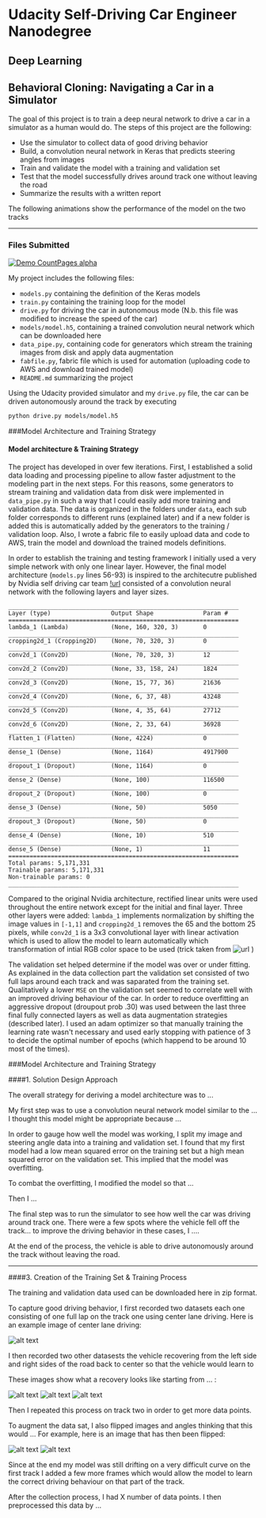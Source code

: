 # Udacity Self-Driving Car Engineer Nanodegree

## Deep Learning 

Behavioral Cloning: Navigating a Car in a Simulator
---

The goal of this project is to train a deep neural network to drive a car in a simulator as a human 
would do. The steps of this project are the following:

* Use the simulator to collect data of good driving behavior
* Build, a convolution neural network in Keras that predicts steering angles from images
* Train and validate the model with a training and validation set
* Test that the model successfully drives around track one without leaving the road
* Summarize the results with a written report

The following animations show the performance of the model on the two tracks

[//]: # (Image References)

[image1]: ./plots/placeholder.png "Model Visualization"
[image2]: ./plots/placeholder.png "Grayscaling"
[image3]: ./plots/placeholder_small.png "Recovery Image"
[image4]: ./plots/placeholder_small.png "Recovery Image"
[image5]: ./plots/placeholder_small.png "Recovery Image"
[image6]: ./plots/placeholder_small.png "Normal Image"
[image7]: ./plots/placeholder_small.png "Flipped Image"

---
### Files Submitted 

[![Demo CountPages alpha](https://s3.eu-central-1.amazonaws.com/luca-public/udacity/behavioural-cloning/mountain_track.gif)](https://www.youtube.com/watch?v=ek1j272iAmc)


My project includes the following files:

* `models.py` containing the definition of the Keras models 
* `train.py` containing the training loop for the model
* `drive.py` for driving the car in autonomous mode (N.b. this file was modified to increase the speed of the car)
* `models/model.h5`, containing a trained convolution neural network which can be downloaded here 
* `data_pipe.py`, containing code for generators which stream the training images from disk and apply data augmentation
*  `fabfile.py`, fabric file which is used for automation (uploading code to AWS and download trained model)
* `README.md` summarizing the project

Using the Udacity provided simulator and my `drive.py` file, the car can be driven autonomously around the track by executing 
```sh
python drive.py models/model.h5
```

###Model Architecture and Training Strategy

#### Model architecture & Training Strategy

The project has developed in over few iterations. First, I established a solid data loading and processing pipeline to allow faster adjustment to the modeling part in the next steps.
For this reasons, some generators to stream training and validation data from disk were implemented in `data_pipe.py` in such a way that I could easily add more training and validation data.
The data is organized in the folders under `data`, each sub folder corresponds to different runs (explained later) and if a new folder is added this is automatically added 
by the generators to the training / validation loop.  Also, I wrote a fabric file to easily upload data and code to AWS, train the model and download the trained models definitions.

In order to establish the training and testing framework I initially used a very simple network with only one linear layer.
However, the final model architecture (`models.py` lines 56-93) is inspired to the architecutre published by Nvidia
self driving car team [!url](https://devblogs.nvidia.com/parallelforall/deep-learning-self-driving-cars/) 
consisted of a convolution neural network with the following  layers and layer sizes.

```
_________________________________________________________________
Layer (type)                 Output Shape              Param # 
=================================================================
lambda_1 (Lambda)            (None, 160, 320, 3)       0
_________________________________________________________________
cropping2d_1 (Cropping2D)    (None, 70, 320, 3)        0
_________________________________________________________________
conv2d_1 (Conv2D)            (None, 70, 320, 3)        12
_________________________________________________________________
conv2d_2 (Conv2D)            (None, 33, 158, 24)       1824
_________________________________________________________________
conv2d_3 (Conv2D)            (None, 15, 77, 36)        21636
_________________________________________________________________
conv2d_4 (Conv2D)            (None, 6, 37, 48)         43248
_________________________________________________________________
conv2d_5 (Conv2D)            (None, 4, 35, 64)         27712
_________________________________________________________________
conv2d_6 (Conv2D)            (None, 2, 33, 64)         36928
_________________________________________________________________
flatten_1 (Flatten)          (None, 4224)              0
_________________________________________________________________
dense_1 (Dense)              (None, 1164)              4917900
_________________________________________________________________
dropout_1 (Dropout)          (None, 1164)              0
_________________________________________________________________
dense_2 (Dense)              (None, 100)               116500
_________________________________________________________________
dropout_2 (Dropout)          (None, 100)               0
_________________________________________________________________
dense_3 (Dense)              (None, 50)                5050
_________________________________________________________________
dropout_3 (Dropout)          (None, 50)                0
_________________________________________________________________
dense_4 (Dense)              (None, 10)                510
_________________________________________________________________
dense_5 (Dense)              (None, 1)                 11
=================================================================
Total params: 5,171,331
Trainable params: 5,171,331
Non-trainable params: 0
_________________________________________________________________
```

Compared to the original Nvidia architecture, rectified linear units were used throughout the entire network except for
the initial and final layer.  Three other layers were added: `lambda_1` implements normalization by shifting the image values in `[-1,1]` 
and `cropping2d_1` removes the 65 and the bottom 25 pixels, while `conv2d_1` is a 3x3 convolutional layer with linear activation 
which is used to allow the model to learn automatically which transformation of intial RGB color space to be used 
(trick taken from ![url](https://chatbotslife.com/using-augmentation-to-mimic-human-driving-496b569760a9) )

The validation set helped determine if the model was over or under fitting. As explained in the data collection part 
the validation set consisted of two full laps around each track and was saparated from the training set. 
Qualitatively a lower `MSE` on the validation set seemed to correlate well with an improved driving behaviour of the car.
In order to reduce overfitting an aggressive dropout (droupout prob .30) was used between the last three final fully connected layers as well as data augmentation strategies (described later).
I used an adam optimizer so that manually  training the learning rate wasn't necessary and used early stopping with patience of 3 to decide the optimal number  of epochs (which happend to be around 10 most of the times).



###Model Architecture and Training Strategy

####1. Solution Design Approach

The overall strategy for deriving a model architecture was to ...

My first step was to use a convolution neural network model similar to the ... I thought this model might be appropriate because ...

In order to gauge how well the model was working, I split my image and steering angle data into a training and validation set. I found that my first model had a low mean squared error on the training set but a high mean squared error on the validation set. This implied that the model was overfitting. 

To combat the overfitting, I modified the model so that ...

Then I ... 

The final step was to run the simulator to see how well the car was driving around track one. There were a few spots where the vehicle fell off the track... to improve the driving behavior in these cases, I ....

At the end of the process, the vehicle is able to drive autonomously around the track without leaving the road.

---

####3. Creation of the Training Set & Training Process

The training and validation data used can be downloaded here in zip format.

To capture good driving behavior, I first recorded two datasets each one consisting of one full lap on the track one using center lane driving. 
Here is an example image of center lane driving:

![alt text][image2]

I then recorded two other datasests the vehicle recovering from the left side and right sides of the road back to center so that the vehicle would learn to 

These images show what a recovery looks like starting from ... :

![alt text][image3]
![alt text][image4]
![alt text][image5]

Then I repeated this process on track two in order to get more data points.

To augment the data sat, I also flipped images and angles thinking that this would ... For example, here is an image that has then been flipped:

![alt text][image6]
![alt text][image7]


Since at the end my model was still drifting on a very difficult curve on the first track I added a few more frames which
would allow the model to learn the correct driving behaviour on that part of the track.

After the collection process, I had X number of data points. I then preprocessed this data by ...






